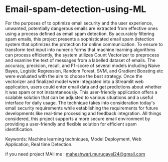 # Email-spam-detection-using-ML
For the purposes of to optimize email security and the user experience, unwanted, potentially dangerous emails are extracted from effective ones using a process defined as email spam detection. By accurately filtering spam emails, this project presents a sophisticated email spam detection system that optimizes the protection for online communication. To ensure to transform text input into numeric forms that machine learning algorithms can process efficiently, the system utilizes Count Vectorizer to preprocess and examine the text of messages from a labelled dataset of emails. The accuracy, precision, recall, and F1-score of several models including Naive Bayes, Logistic Regression, Random Forest, SVM, and Gradient Boosting etc were evaluated with the aim to choose the best strategy. Once the vectorizer and finalized model were integrated into a Streamlit web application, users could enter email data and get predictions about whether it was spam or not instantaneously. This user-friendly application offers a scalable solution that can be adjusted to various situations and a useful interface for daily usage. The technique takes into consideration today's email security requirements while establishing the requirements for future developments like real-time processing and feedback integration. All things considered, this project supports a more secure email environment by providing a user-friendly and flexible solution for efficient spam identification.


Keywords: Machine learning techniques, Model Deployment, Web Application, Real time Detection. 



if you need project MAil me : maheshwari.murugavel24@gmail.com
